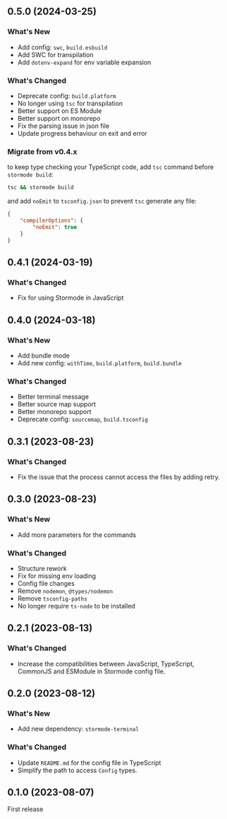 ## 0.5.0 (2024-03-25)

### What's New

-   Add config: `swc`, `build.esbuild`
-   Add SWC for transpilation
-   Add `dotenv-expand` for env variable expansion

### What's Changed

-   Deprecate config: `build.platform`
-   No longer using `tsc` for transpilation
-   Better support on ES Module
-   Better support on monorepo
-   Fix the parsing issue in json file
-   Update progress behaviour on exit and error

### Migrate from v0.4.x

to keep type checking your TypeScript code, add `tsc` command before `stormode build`:

```bash
tsc && stormode build
```

and add `noEmit` to `tsconfig.json` to prevent `tsc` generate any file:

```json
{
    "compilerOptions": {
        "noEmit": true
    }
}
```

## 0.4.1 (2024-03-19)

### What's Changed

-   Fix for using Stormode in JavaScript

## 0.4.0 (2024-03-18)

### What's New

-   Add bundle mode
-   Add new config: `withTime`, `build.platform`, `build.bundle`

### What's Changed

-   Better terminal message
-   Better source map support
-   Better monorepo support
-   Deprecate config: `sourcemap`, `build.tsconfig`

## 0.3.1 (2023-08-23)

### What's Changed

-   Fix the issue that the process cannot access the files by adding retry.

## 0.3.0 (2023-08-23)

### What's New

-   Add more parameters for the commands

### What's Changed

-   Structure rework
-   Fix for missing env loading
-   Config file changes
-   Remove `nodemon`, `@types/nodemon`
-   Remove `tsconfig-paths`
-   No longer require `ts-node` to be installed

## 0.2.1 (2023-08-13)

### What's Changed

-   Increase the compatibilities between JavaScript, TypeScript, CommonJS and ESModule in Stormode config file.

## 0.2.0 (2023-08-12)

### What's New

-   Add new dependency: `stormode-terminal`

### What's Changed

-   Update `README.md` for the config file in TypeScript
-   Simplify the path to access `Config` types.

## 0.1.0 (2023-08-07)

First release
